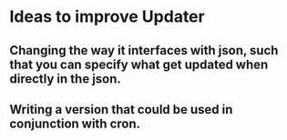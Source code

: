 # Ideas to improve Updater

## Changing the way it interfaces with json, such that you can specify what get updated when directly in the json.

## Writing a version that could be used in conjunction with cron.
